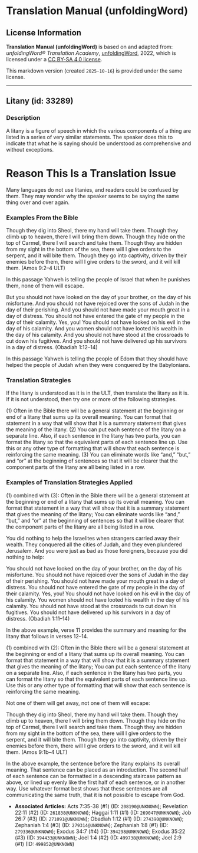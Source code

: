 # Translation Manual (unfoldingWord)

## License Information

**Translation Manual (unfoldingWord)** is based on and adapted from: _unfoldingWord® Translation Academy_, [unfoldingWord](https://unfoldingword.org/utw), 2022, which is licensed under a [CC BY-SA 4.0 license](https://creativecommons.org/licenses/by-sa/4.0/legalcode.en).

This markdown version (created `2025-10-16`) is provided under the same license.



--------------------------------

## Litany (id: 33289)

### Description

A litany is a figure of speech in which the various components of a thing are listed in a series of very similar statements. The speaker does this to indicate that what he is saying should be understood as comprehensive and without exceptions.

Reason This Is a Translation Issue
==================================

Many languages do not use litanies, and readers could be confused by them. They may wonder why the speaker seems to be saying the same thing over and over again.

### Examples From the Bible

Though they dig into Sheol, there my hand will take them. Though they climb up to heaven, there I will bring them down. Though they hide on the top of Carmel, there I will search and take them. Though they are hidden from my sight in the bottom of the sea, there will I give orders to the serpent, and it will bite them. Though they go into captivity, driven by their enemies before them, there will I give orders to the sword, and it will kill them. (Amos 9:2–4 ULT)

In this passage Yahweh is telling the people of Israel that when he punishes them, none of them will escape.

But you should not have looked on the day of your brother, on the day of his misfortune. And you should not have rejoiced over the sons of Judah in the day of their perishing. And you should not have made your mouth great in a day of distress. You should not have entered the gate of my people in the day of their calamity. Yes, you! You should not have looked on his evil in the day of his calamity. And you women should not have looted his wealth in the day of his calamity. And you should not have stood at the crossroads to cut down his fugitives. And you should not have delivered up his survivors in a day of distress. (Obadiah 1:12–14\)

In this passage Yahweh is telling the people of Edom that they should have helped the people of Judah when they were conquered by the Babylonians.

### Translation Strategies

If the litany is understood as it is in the ULT, then translate the litany as it is. If it is not understood, then try one or more of the following strategies.

(1\) Often in the Bible there will be a general statement at the beginning or end of a litany that sums up its overall meaning. You can format that statement in a way that will show that it is a summary statement that gives the meaning of the litany. (2\) You can put each sentence of the litany on a separate line. Also, if each sentence in the litany has two parts, you can format the litany so that the equivalent parts of each sentence line up. Use this or any other type of formatting that will show that each sentence is reinforcing the same meaning. (3\) You can eliminate words like “and,” “but,” and “or” at the beginning of sentences so that it will be clearer that the component parts of the litany are all being listed in a row.

### Examples of Translation Strategies Applied

(1\) combined with (3\): Often in the Bible there will be a general statement at the beginning or end of a litany that sums up its overall meaning. You can format that statement in a way that will show that it is a summary statement that gives the meaning of the litany; You can eliminate words like “and,” “but,” and “or” at the beginning of sentences so that it will be clearer that the component parts of the litany are all being listed in a row.

You did nothing to help the Israelites when strangers carried away their wealth. They conquered all the cities of Judah, and they even plundered Jerusalem. And you were just as bad as those foreigners, because you did nothing to help:

You should not have looked on the day of your brother, on the day of his misfortune. You should not have rejoiced over the sons of Judah in the day of their perishing. You should not have made your mouth great in a day of distress. You should not have entered the gate of my people in the day of their calamity. Yes, you! You should not have looked on his evil in the day of his calamity. You women should not have looted his wealth in the day of his calamity. You should not have stood at the crossroads to cut down his fugitives. You should not have delivered up his survivors in a day of distress. (Obadiah 1:11–14\)

In the above example, verse 11 provides the summary and meaning for the litany that follows in verses 12–14\.

(1\) combined with (2\): Often in the Bible there will be a general statement at the beginning or end of a litany that sums up its overall meaning. You can format that statement in a way that will show that it is a summary statement that gives the meaning of the litany; You can put each sentence of the litany on a separate line. Also, if each sentence in the litany has two parts, you can format the litany so that the equivalent parts of each sentence line up. Use this or any other type of formatting that will show that each sentence is reinforcing the same meaning.

Not one of them will get away, not one of them will escape:

Though they dig into Sheol, there my hand will take them. Though they climb up to heaven, there I will bring them down. Though they hide on the top of Carmel, there I will search and take them. Though they are hidden from my sight in the bottom of the sea, there will I give orders to the serpent, and it will bite them. Though they go into captivity, driven by their enemies before them, there will I give orders to the sword, and it will kill them. (Amos 9:1b–4 ULT)

In the above example, the sentence before the litany explains its overall meaning. That sentence can be placed as an introduction. The second half of each sentence can be formatted in a descending staircase pattern as above, or lined up evenly like the first half of each sentence, or in another way. Use whatever format best shows that these sentences are all communicating the same truth, that it is not possible to escape from God.

* **Associated Articles:** Acts 7:35-38 (#1) (ID: `208190@UNKNOWN`); Revelation 22:11 (#2) (ID: `261838@UNKNOWN`); Haggai 1:11 (#1) (ID: `269047@UNKNOWN`); Job 26:7 (#3) (ID: `271091@UNKNOWN`); Obadiah 1:12 (#1) (ID: `274390@UNKNOWN`); Zephaniah 1:4 (#3) (ID: `279314@UNKNOWN`); Zephaniah 1:8 (#1) (ID: `279336@UNKNOWN`); Exodus 34:7 (#4) (ID: `394298@UNKNOWN`); Exodus 35:22 (#3) (ID: `394433@UNKNOWN`); Joel 1:4 (#2) (ID: `499738@UNKNOWN`); Joel 2:9 (#1) (ID: `499852@UNKNOWN`)

